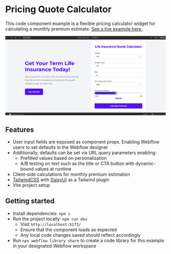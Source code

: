 # Pricing Quote Calculator

This code component example is a flexible pricing calculator widget for calculating a monthly premium estimate. [See a live example here.](https://cc-test-66117f.webflow.io/insurance-quote-widget)

![](./screenshots/demo-screenshot.png)

## Features

- User input fields are exposed as component props. Enabling Webflow users to set defaults in the Webflow designer
- Additionally, defaults can be set via URL query parameters enabling:
  - Prefilled values based on personalization
  - A/B testing on text such as the title or CTA button with dynamic-bound values at runtime
- Client-side calculations for monthly premium estimation
- [TailwindCSS](https://tailwindcss.com/) with [DaisyUI](https://daisyui.com/) as a Tailwind plugin
- Vite project setup

## Getting started

- Install dependencies: `npm i`
- Run the project locally: `npm run dev`
  - Visit `http://localhost:5173/`
  - Ensure that the component loads as expected
  - Any local code changes saved should reflect accordingly
- Run `npx webflow library share` to create a code library for this example in your designated Webflow workspace
